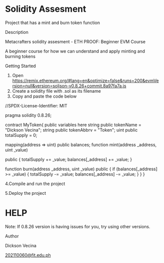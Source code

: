 # Solidity Assesment
Project that has a mint and burn token function

Description

Metacrafters solidity assesment - ETH PROOF: Beginner EVM Course

A beginner course for how we can understand and apply minting and burning tokens

Getting Started
1. Open https://remix.ethereum.org/#lang=en&optimize=false&runs=200&evmVersion=null&version=soljson-v0.8.26+commit.8a97fa7a.js
2. Create a solidity file with .sol as its filename
3. Copy and paste the code below

//SPDX-License-Identifier: MIT

pragma solidity 0.8.26;

contract MyToken{
    public variables here
    string public tokenName = "Dickson Vecina";
    string public tokenAbbrv = "Token";
    uint public totalSupply = 0;

mapping(address => uint) public balances;
function mint(address _address, uint _value)

public {
        totalSupply += _value;
        balances[_address] += _value;
    }

function burn(address _address, uint _value) public {
        if (balances[_address] >= _value) {
            totalSupply -= _value;
            balances[_address] -= _value;
        }
    }
}
    

4.Compile and run the project

5.Deploy the project

# HELP 
Note: If 0.8.26 version is having issues for you, try using other versions.

Author

Dickson Vecina

202110060@fit.edu.ph
